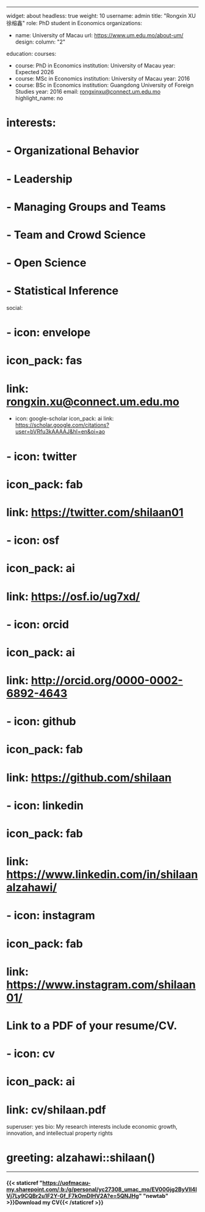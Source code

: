 
---
widget: about
headless: true
weight: 10
username: admin
title: "Rongxin XU 徐榕鑫"
role: PhD student in Economics
organizations:
- name: University of Macau
  url: https://www.um.edu.mo/about-um/
design:
  column: "2"


education:
  courses:
  - course: PhD in Economics
    institution: University of Macau
    year: Expected 2026
  - course: MSc in Economics
    institution: University of Macau
    year: 2016
  - course: BSc in Economics
    institution: Guangdong University of Foreign Studies
    year: 2016
email: rongxinxu@connect.um.edu.mo
highlight_name: no
# interests:
# - Organizational Behavior 
# - Leadership
# - Managing Groups and Teams
# - Team and Crowd Science 
# - Open Science
# - Statistical Inference

social:
# - icon: envelope
#   icon_pack: fas
#   link: rongxin.xu@connect.um.edu.mo
- icon: google-scholar
  icon_pack: ai
  link: https://scholar.google.com/citations?user=bVRfu3kAAAAJ&hl=en&oi=ao
# - icon: twitter
#   icon_pack: fab
#   link: https://twitter.com/shilaan01
# - icon: osf
#   icon_pack: ai
#   link: https://osf.io/ug7xd/
# - icon: orcid
#   icon_pack: ai
#   link: http://orcid.org/0000-0002-6892-4643
# - icon: github
#   icon_pack: fab
#   link: https://github.com/shilaan
# - icon: linkedin
#   icon_pack: fab
#   link: https://www.linkedin.com/in/shilaanalzahawi/
# - icon: instagram
#   icon_pack: fab
#   link: https://www.instagram.com/shilaan01/
# Link to a PDF of your resume/CV.
# - icon: cv
#   icon_pack: ai
#   link: cv/shilaan.pdf


superuser: yes
bio: My research interests include economic growth, innovation, and intellectual property rights
# greeting: alzahawi::shilaan()
---


#### <i class="fa fa-download" aria-hidden="true" style="color:#035AA6"></i> {{< staticref "https://uofmacau-my.sharepoint.com/:b:/g/personal/yc27308_umac_mo/EV00Gjg2ByVIl4IVj7Ly9CQBr2u1F2Y-Gf_F7kOmDlHV2A?e=5QNJHg" "newtab" >}}Download my CV{{< /staticref >}}




